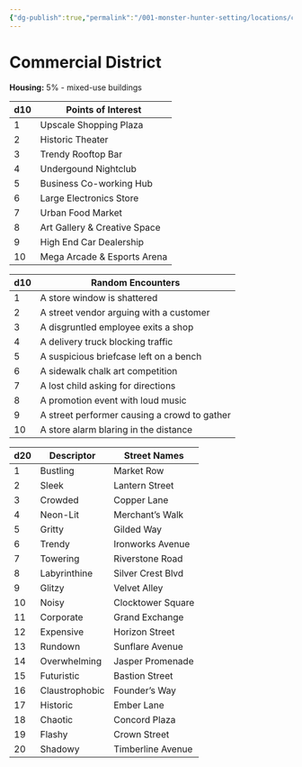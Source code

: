 ```yaml
---
{"dg-publish":true,"permalink":"/001-monster-hunter-setting/locations/commercial/"}
---
```


# Commercial District

**Housing:** 5% - mixed-use buildings

| d10 | Points of Interest           |
| --- | ---------------------------- |
| 1   | Upscale Shopping Plaza       |
| 2   | Historic Theater             |
| 3   | Trendy Rooftop Bar           |
| 4   | Undergound Nightclub         |
| 5   | Business Co-working Hub      |
| 6   | Large Electronics Store      |
| 7   | Urban Food Market            |
| 8   | Art Gallery & Creative Space |
| 9   | High End Car Dealership      |
| 10  | Mega Arcade & Esports Arena  |

| d10 | Random Encounters                            |
|-----|----------------------------------------------|
| 1   | A store window is shattered                  |
| 2   | A street vendor arguing with a customer      |
| 3   | A disgruntled employee exits a shop          |
| 4   | A delivery truck blocking traffic            |
| 5   | A suspicious briefcase left on a bench       |
| 6   | A sidewalk chalk art competition             |
| 7   | A lost child asking for directions           |
| 8   | A promotion event with loud music            |
| 9   | A street performer causing a crowd to gather |
| 10  | A store alarm blaring in the distance        |

| d20 | Descriptor     | Street Names      |
| --- | -------------- | ----------------- |
| 1   | Bustling       | Market Row        |
| 2   | Sleek          | Lantern Street    |
| 3   | Crowded        | Copper Lane       |
| 4   | Neon-Lit       | Merchant’s Walk   |
| 5   | Gritty         | Gilded Way        |
| 6   | Trendy         | Ironworks Avenue  |
| 7   | Towering       | Riverstone Road   |
| 8   | Labyrinthine   | Silver Crest Blvd |
| 9   | Glitzy         | Velvet Alley      |
| 10  | Noisy          | Clocktower Square |
| 11  | Corporate      | Grand Exchange    |
| 12  | Expensive      | Horizon Street    |
| 13  | Rundown        | Sunflare Avenue   |
| 14  | Overwhelming   | Jasper Promenade  |
| 15  | Futuristic     | Bastion Street    |
| 16  | Claustrophobic | Founder’s Way     |
| 17  | Historic       | Ember Lane        |
| 18  | Chaotic        | Concord Plaza     |
| 19  | Flashy         | Crown Street      |
| 20  | Shadowy        | Timberline Avenue |

